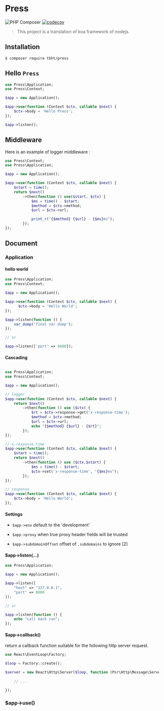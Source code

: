 # Press

![PHP Composer](https://github.com/TbhT/press/workflows/PHP%20Composer/badge.svg)
[![codecov](https://codecov.io/gh/TbhT/press/branch/master/graph/badge.svg)](https://codecov.io/gh/TbhT/press)

> This project is a translation of koa framework of nodejs.


## Installation


`$ composer require tbht/press`


## Hello `Press`

```php
use Press\Application;
use Press\Context;

$app = new Application();

$app->use(function (Context $ctx, callable $next) {
    $ctx->body = 'Hello Press';
});

$app->listen();

```

## Middleware

Here is an example of logger middleware :

```php
use Press\Context;
use Press\Application;

$app = new Application();

$app->use(function (Context $ctx, callable $next) {
    $start = time();
    return $next()
        ->then(function () use($start, $ctx) {
            $ms = time() - $start;
            $method = $ctx->method;
            $url = $ctx->url;

            print_r("{$method} {$url} - {$ms}ms");        
        });
});

```

## Document

### Application

#### hello world

```php
use Press\Application;
use Press\Context;

$app = new Application();

$app->use(function (Context $ctx, callable $next) { 
      $ctx->body = 'Hello World';
});

$app->listen(function () {
    var_dump('final var dump');
});

// or 

$app->listen(['port' => 8080]);
```

#### Cascading

```php

use Press\Application;
use Press\Context;

$app = new Application();

// logger
$app->use(function (Context $ctx, callable $next) {
    return $next()
        ->then(function () use ($ctx) {
            $rt = $ctx->response->get('x-response-time');
            $method = $ctx->method;
            $url = $ctx->url;
            echo "{$method} {$url} - {$rt}";
        });
});

// x-response-time
$app->use(function (Context $ctx, callable $next) {
    $start = time();
    return $next()
        ->then(function () use ($ctx,$start) {
            $ms = time() - $start;
            $ctx->set('x-response-time', "{$ms}ms");
        });
});

// response
$app->use(function (Context $ctx, callable $next) {
    $ctx->body = 'Hello World';
});
```

#### Settings

- `$app->env` default to the 'development'

- `$app->proxy` when true proxy header fields will be trusted

- `$app->subdomainOffset` offset of `.subdomains` to ignore [2]


#### $app->listen(...)

```php
use Press\Application;

$app = new Application();

$app->listen([
    "host" => "127.0.0.1",
    "port" => 8080
]);

// or 

$app->listen(function () {
    echo "call back run";
});

```


#### $app->callback()

return a callback function suitable for the following http server request.

```php
use React\EventLoop\Factory;

$loop = Factory::create();

$server = new React\Http\Server($loop, function (Psr\Http\Message\ServerRequestInterface $request) {
    
    // ...  

});
```

### $app->use()

